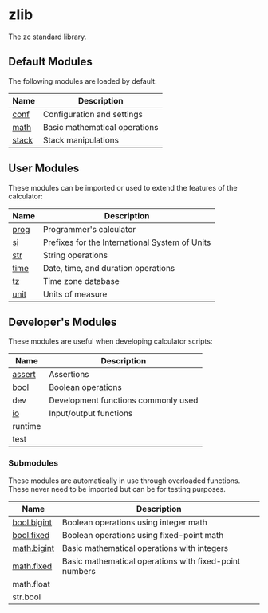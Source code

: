 # zlib

The zc standard library.

## Default Modules

The following modules are loaded by default:

| Name                           | Description
|--------------------------------|--------------------------------------
| [conf](zlib/conf.md)           | Configuration and settings
| [math](zlib/math.md)           | Basic mathematical operations
| [stack](zlib/stack.md)         | Stack manipulations

## User Modules

These modules can be imported or used to extend the features of the
calculator:

| Name                           | Description
|--------------------------------|----------------------------------------
| [prog](zlib/prog.md)           | Programmer's calculator
| [si](zlib/si.md)               | Prefixes for the International System of Units
| [str](zlib/str.md)             | String operations
| [time](zlib/time.md)           | Date, time, and duration operations
| [tz](zlib/tz.md)               | Time zone database
| [unit](zlib/unit.md)           | Units of measure

## Developer's Modules

These modules are useful when developing calculator scripts:

| Name                           | Description
|--------------------------------|----------------------------------------
| [assert](zlib/assert.md)       | Assertions
| [bool](zlib/bool.md)           | Boolean operations
| dev                            | Development functions commonly used
| [io](zlib/io.md)               | Input/output functions
| runtime                        |
| test                           |

### Submodules

These modules are automatically in use through overloaded functions. These
never need to be imported but can be for testing purposes.

| Name                               | Description
|------------------------------------|----------------------------------------
| [bool.bigint](zlib/bool-bigint.md) | Boolean operations using integer math
| [bool.fixed](zlib/bool-fixed.md)   | Boolean operations using fixed-point math
| [math.bigint](zlib/math-bigint.md) | Basic mathematical operations with integers
| [math.fixed](zlib/math-fixed.md)   | Basic mathematical operations with fixed-point numbers
| math.float                         |
| str.bool                           |
